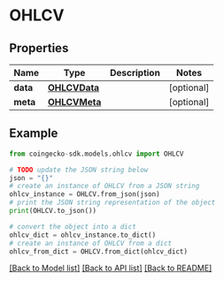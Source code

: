 # OHLCV


## Properties

Name | Type | Description | Notes
------------ | ------------- | ------------- | -------------
**data** | [**OHLCVData**](OHLCVData.md) |  | [optional] 
**meta** | [**OHLCVMeta**](OHLCVMeta.md) |  | [optional] 

## Example

```python
from coingecko-sdk.models.ohlcv import OHLCV

# TODO update the JSON string below
json = "{}"
# create an instance of OHLCV from a JSON string
ohlcv_instance = OHLCV.from_json(json)
# print the JSON string representation of the object
print(OHLCV.to_json())

# convert the object into a dict
ohlcv_dict = ohlcv_instance.to_dict()
# create an instance of OHLCV from a dict
ohlcv_from_dict = OHLCV.from_dict(ohlcv_dict)
```
[[Back to Model list]](../README.md#documentation-for-models) [[Back to API list]](../README.md#documentation-for-api-endpoints) [[Back to README]](../README.md)



